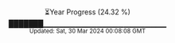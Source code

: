 <p align="center">
⏳Year Progress (24.32 %)<br>
███████▁▁▁▁▁▁▁▁▁▁▁▁▁▁▁▁▁▁▁▁▁▁▁ <br>
<sub>Updated: Sat, 30 Mar 2024 00:08:08 GMT</sub>
</p>

